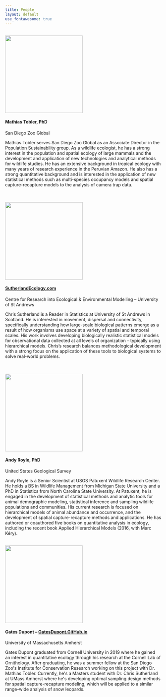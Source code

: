 ```yaml
---
title: People
layout: default
use_fontawesome: true
---
```

<br>
<div class="row content-row">
<div class="col-12 col-sm-4 image-wrapper">
    <img src="{{ site.baseurl }}/images/people/MathiasTobler.jpg" width="250">
</div>
<div class="col-12 col-sm-8">
    <h4>Mathias Tobler, PhD</h4>
    <p class="italic">San Diego Zoo Global</p>
    <p>Mathias Tobler serves San Diego Zoo Global as an Associate Director in the Population Sustainability group. As a wildlife ecologist, he has a strong interest in the population and spatial ecology of large mammals and the development and application of new technologies and analytical methods for wildlife studies. He has an extensive background in tropical ecology with many years of research experience in the Peruvian Amazon. He also has a strong quantitative background and is interested in the application of new statistical methods such as multi-species occupancy models and spatial capture-recapture models to the analysis of camera trap data.</p>
    <br>
</div>
</div>

<br>

<div class="row content-row">
<div class="col-12 col-sm-4 image-wrapper">
    <img src="{{ site.baseurl }}/images/people/ChrisSutherland.png" width="250">
</div>
<div class="col-12 col-sm-8">
    <p><h4><a href="Chris Sutherland, PhD" target="_blank">SutherlandEcology.com</a></h4>
    </p>
    <p class="italic">Centre for Research into Ecological & Environmental Modelling – University of St Andrews</p>
    <p>Chris Sutherland is a Reader in Statistics at University of St Andrews in Scotland. He is interested in movement, dispersal and connectivity, specifically understanding how large-scale biological patterns emerge as a result of how organisms use space at a variety of spatial and temporal scales. His work involves developing biologically realistic statistical models for observational data collected at all levels of organization – typically using hierarchical models. Chris’s research balances methodological development with a strong focus on the application of these tools to biological systems to solve real-world problems.</p>
    <br>
</div>
</div>

<br>

<div class="row content-row">
<div class="col-12 col-sm-4 image-wrapper">
    <img src="{{ site.baseurl }}/images/people/AndyRoyle.jpg" width="250">
</div>
<div class="col-12 col-sm-8">
    <h4>Andy Royle, PhD</h4>
    <p class="italic">United States Geological Survey</p>
    <p>Andy Royle is a Senior Scientist at USGS Patuxent Wildlife Research Center. He holds a BS in Wildlife Management from Michigan State University and a PhD in Statistics from North Carolina State University. At Patuxent, he is engaged in the development of statistical methods and analytic tools for animal demographic modeling, statistical inference and sampling wildlife populations and communities. His current research is focused on hierarchical models of animal abundance and occurrence, and the development of spatial capture-recapture methods and applications. He has authored or coauthored five books on quantitative analysis in ecology, including the recent book Applied Hierarchical Models (2016, with Marc Kéry).</p>
</div>
</div>

<br>

<div class="row content-row">
<div class="col-12 col-sm-4 image-wrapper">
    <img src="{{ site.baseurl }}/images/people/GatesDupont.jpg" width="250">
</div>
<div class="col-12 col-sm-8">
    <p><h4>Gates Dupont  –  <a href = "http://gatesdupont.github.io" target="_blank">GatesDupont.GitHub.io</a></h4></p>
    <p class="italic">University of Massachusetts Amherst</p>
    <p>Gates Dupont graduated from Cornell University in 2019 where he gained an interest in quantitative ecology through his research at the Cornell Lab of Ornithology. After graduating, he was a summer fellow at the San Diego Zoo's Institute for Conservation Research working on this project with Dr. Mathias Tobler. Currently, he's a Masters student with Dr. Chris Sutherland at UMass Amherst where he's developing optimal sampling design methods for spatial capture-recapture modeling, which will be applied to a similar range-wide analysis of snow leopards.</p>
    <br>
    <br>
</div>
</div>
